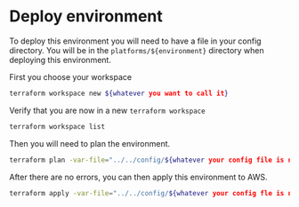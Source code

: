 # Deploy environment

To deploy this environment you will need to have a file in your config directory.  You will be in the `platforms/${environment}` directory when deploying this environment.

First you choose your workspace
```bash
terraform workspace new ${whatever you want to call it}
```

Verify that you are now in a new `terraform workspace`

```bash
terraform workspace list
```

Then you will need to plan the environment.

```bash
terraform plan -var-file="../../config/${whatever your config file is named}"
```

After there are no errors, you can then apply this environment to AWS.

```bash
terraform apply -var-file="../../config/${whatever your config fle is named}"
```
